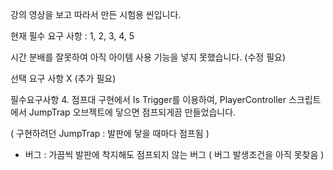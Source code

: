 강의 영상을 보고 따라서 만든 시험용 씬입니다.

현재 필수 요구 사항 : 1, 2, 3, 4, 5

시간 분배를 잘못하여 아직 아이템 사용 기능을 넣지 못했습니다. (수정 필요)

선택 요구 사항 X (추가 필요)

필수요구사항 4. 점프대 구현에서 Is Trigger를 이용하여,  PlayerController 스크립트에서 JumpTrap 오브젝트에 닿으면 점프되게끔 만들었습니다.

( 구현하려던 JumpTrap : 발판에 닿을 때마다 점프됨 )

- 버그 : 가끔씩 발판에 착지해도 점프되지 않는 버그 ( 버그 발생조건을 아직 못찾음 )
